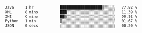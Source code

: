 <!--START_SECTION:waka-->

```txt
Java     1 hr            ███████████████████▒░░░░░   77.82 %
XML      8 mins          ███░░░░░░░░░░░░░░░░░░░░░░   11.39 %
INI      6 mins          ██▒░░░░░░░░░░░░░░░░░░░░░░   08.92 %
Python   1 min           ▒░░░░░░░░░░░░░░░░░░░░░░░░   01.67 %
JSON     0 secs          ░░░░░░░░░░░░░░░░░░░░░░░░░   00.20 %
```

<!--END_SECTION:waka-->
